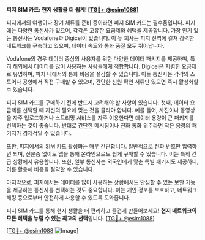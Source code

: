 **피지 SIM 카드: 현지 생활을 더 쉽게! [[TG💪+ @esim1088](https://t.me/s/esim1088)]**

피지에서의 여행이나 장기 체류를 준비 중이라면 피지 SIM 카드는 필수품입니다. 피지에는 다양한 통신사가 있으며, 각각은 고유한 요금제와 혜택을 제공합니다. 가장 인기 있는 통신사는 Vodafone과 Digicel이 있습니다. 이 두 회사는 피지 전역에 걸쳐 강력한 네트워크를 구축하고 있으며, 데이터 속도와 통화 품질 모두 뛰어납니다.

Vodafone의 경우 데이터 중심의 사용자를 위한 다양한 데이터 패키지를 제공하며, 특히 해외에서 데이터를 많이 사용하는 사람들에게 적합합니다. Digicel은 저렴한 요금제로 유명하며, 피지 내에서의 통화 비용을 절감할 수 있습니다. 이들 통신사는 각각의 스토어나 공항에서 직접 구매할 수 있으며, 간단한 신원 확인 서류만 있으면 즉시 활성화할 수 있습니다.

피지 SIM 카드를 구매하기 전에 반드시 고려해야 할 사항이 있습니다. 첫째, 데이터 요금제를 선택할 때 자신의 필요에 맞는 것을 골라야 합니다. 예를 들어, 사진이나 동영상을 자주 업로드하거나 스트리밍 서비스를 자주 이용한다면 데이터 용량이 큰 패키지를 선택하는 것이 좋습니다. 반대로 간단한 메시징이나 전화 통화 위주라면 작은 용량의 패키지가 경제적일 수 있습니다.

또한, 피지에서의 SIM 카드 활성화는 매우 간단합니다. 일반적으로 전화 번호만 입력하면 되며, 신분증 없이도 앱을 통해 온라인으로도 쉽게 구매할 수 있습니다. 이는 특히 긴급 상황에서 유용합니다. 또한, 일부 통신사는 외국인에게 맞춘 특별 패키지도 제공하니, 이를 활용해 비용을 절약할 수 있습니다.

마지막으로, 피지에서는 데이터를 많이 사용하는 상황에서도 안심할 수 있는 보안 기능을 제공하는 통신사를 선택하는 것도 중요합니다. 이는 개인 정보를 보호하고, 네트워크 해킹 등으로부터 안전하게 사용할 수 있도록 도와줍니다.

피지 SIM 카드를 통해 현지 생활을 더 편리하고 즐겁게 만들어보세요! **현지 네트워크의 모든 혜택을 누릴 수 있는 최고의 선택**입니다. [[TG💪+ @esim1088](https://t.me/s/esim1088)]

[[TG💪+ @esim1088](https://t.me/s/esim1088) ![Image](https://i.postimg.cc/Y0z9fWf4/image.png)]